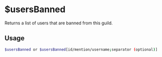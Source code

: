 # $usersBanned

Returns a list of users that are banned from this guild.

## Usage

```bash
$usersBanned or $usersBanned[id/mention/username;separator (optional)]
```

